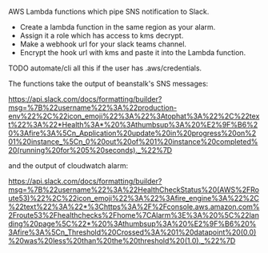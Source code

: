AWS Lambda functions which pipe SNS notification to Slack.

- Create a lambda function in the same region as your alarm.
- Assign it a role which has access to kms decrypt.
- Make a webhook url for your slack teams channel.
- Encrypt the hook url with kms and paste it into the Lambda function.

TODO automate/cli all this if the user has .aws/credentials.

The functions take the output of beanstalk's SNS messages:

https://api.slack.com/docs/formatting/builder?msg=%7B%22username%22%3A%22production-env%22%2C%22icon_emoji%22%3A%22%3Atophat%3A%22%2C%22text%22%3A%22*Health%3A*%20%3Athumbsup%3A%20%E2%9F%B6%20%3Afire%3A%5Cn_Application%20update%20in%20progress%20on%201%20instance_%5Cn_0%20out%20of%201%20instance%20completed%20(running%20for%205%20seconds)._%22%7D

and the output of cloudwatch alarm:

https://api.slack.com/docs/formatting/builder?msg=%7B%22username%22%3A%22HealthCheckStatus%20(AWS%2FRoute53)%22%2C%22icon_emoji%22%3A%22%3Afire_engine%3A%22%2C%22text%22%3A%22*%3Chttps%3A%2F%2Fconsole.aws.amazon.com%2Froute53%2Fhealthchecks%2Fhome%7CAlarm%3E%3A%20%5C%22landing%20page%5C%22*%20%3Athumbsup%3A%20%E2%9F%B6%20%3Afire%3A%5Cn_Threshold%20Crossed%3A%201%20datapoint%20(0.0)%20was%20less%20than%20the%20threshold%20(1.0)._%22%7D
